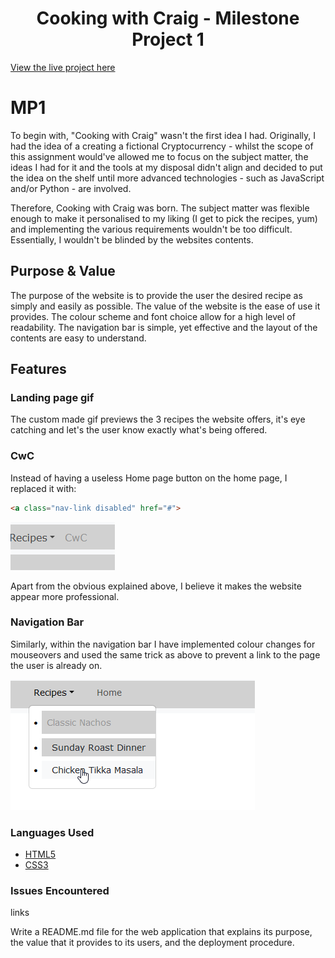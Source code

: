 <h1 align="center">Cooking with Craig - Milestone Project 1</h1>

[View the live project here](https://crlecook.github.io/CwC-CI-MP1/)

# MP1
To begin with, "Cooking with Craig" wasn't the first idea I had. Originally, I had the idea of a creating a fictional Cryptocurrency - whilst the scope of this assignment would've allowed me to focus on the subject matter, the ideas I had for it and the tools at my disposal didn't align and decided to put the idea on the shelf until more advanced technologies - such as JavaScript and/or Python - are involved.

Therefore, Cooking with Craig was born. The subject matter was flexible enough to make it personalised to my liking (I get to pick the recipes, yum) and implementing the various requirements wouldn't be too difficult. Essentially, I wouldn't be blinded by the websites contents.

## Purpose & Value
The purpose of the website is to provide the user the desired recipe as simply and easily as possible. The value of the website is the ease of use it provides. The colour scheme and font choice allow for a high level of readability. The navigation bar is simple, yet effective and the layout of the contents are easy to understand.

## Features
### Landing page gif
The custom made gif previews the 3 recipes the website offers, it's eye catching and let's the user know exactly what's being offered.

### CwC
Instead of having a useless Home page button on the home page, I replaced it with:
```HTML
<a class="nav-link disabled" href="#">
```
 ![image](/documentation/CwC_screenshot.png) 

Apart from the obvious explained above, I believe it makes the website appear more professional.

### Navigation Bar

Similarly, within the navigation bar I have implemented colour changes for mouseovers and used the same trick as above to prevent a link to the page the user is already on.

![image](/documentation/Nav_screenshot.png)

### Languages Used

-   [HTML5](https://en.wikipedia.org/wiki/HTML5)
-   [CSS3](https://en.wikipedia.org/wiki/Cascading_Style_Sheets)

### Issues Encountered

links










Write a README.md file for the
web application that explains its
purpose, the value that it
provides to its users, and the
deployment procedure.